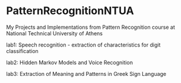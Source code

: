 # PatternRecognitionNTUA
My Projects and Implementations from Pattern Recognition course at National Technical University of Athens

lab1: Speech recognition - extraction of characteristics for digit classification

lab2: Hidden Markov Models and Voice Recognition

lab3: Extraction of Meaning and Patterns in Greek Sign Language